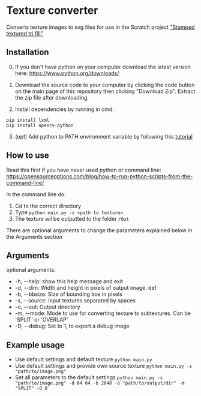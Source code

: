 # Texture converter
Converts texture images to svg files for use in the Scratch project ["Stamped textured tri fill"](https://scratch.mit.edu/projects/723419988/)
## Installation

0. If you don't have python on your computer download the latest version here: https://www.python.org/downloads/

1. Download the source code to your computer by clicking the code button on the main page of this repository then clicking "Download Zip". Extract the zip file after downloading.

2. Install dependencies by running in cmd:
```
pip install lxml
pip install opencv-python
```

3. (opt) Add python to PATH environment variable by following this [tutorial](https://www.educative.io/answers/how-to-add-python-to-path-variable-in-windows)

## How to use
Read this first if you have never used python or command line: https://opensourceoptions.com/blog/how-to-run-python-scripts-from-the-command-line/

In the command line do:
1. Cd to the correct directory
2. Type ```python main.py -s <path to texture>```
3. The texture wil be outputted to the folder `/Out`

There are optional arguments to change the parameters explained below in the Arguments section


## Arguments
optional arguments:
- -h, --help:            show this help message and exit
- -d, --dim: Width and height in pixels of output image. def
-  -b, --bbsize: Size of bounding box in pixels
- -s, --source: Input textures separated by spaces
- -o, --out: Output directory
-  -m, --mode:  Mode to use for converting texture to subtextures. Can be 'SPLIT' or 'OVERLAP'
-  -D, --debug: Set to 1, to export a debug image

## Example usage

- Use default settings and default texture
```python main.py```
- Use default settings and provide own source texture
```python main.py -s "path/to/image.png"```
- Set all parameters to the default settings
```python main.py -s "path/to/image.png" -d 64 64 -b 2048 -o "path/to/output/dir" -m "SPLIT" -D 0```
